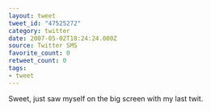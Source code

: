 ```yaml
---
layout: tweet
tweet_id: "47525272"
category: twitter
date: 2007-05-02T18:24:24.000Z
source: Twitter SMS
favorite_count: 0
retweet_count: 0
tags:
- tweet
---
```


Sweet, just saw myself on the big screen with my last twit.
